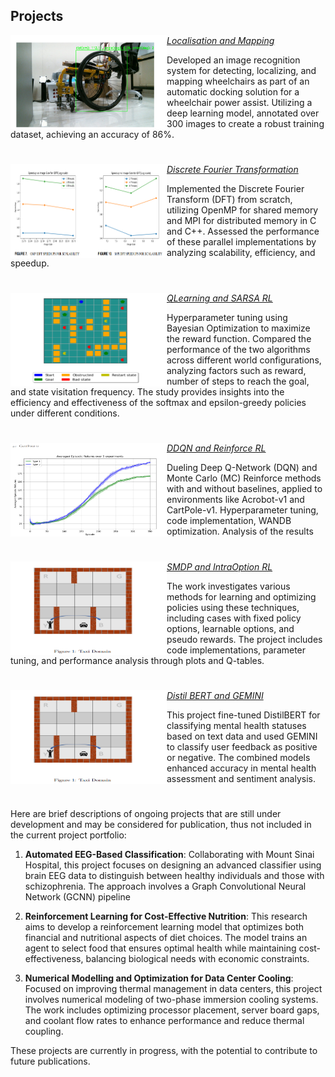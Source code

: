 ## Projects

<img align="left" width="250" height="150" src="https://github.com/Heisenberg-2207/Projects-Portfolio/blob/main/Localisation%20and%20Mapping/Result.png"> *[Localisation and Mapping](https://github.com/Heisenberg-2207/Projects-Portfolio/tree/main/Localisation%20and%20Mapping)*

Developed an image recognition system for detecting, localizing, and mapping wheelchairs as part of an automatic docking solution for a wheelchair power assist. Utilizing a deep learning model, annotated over 300 images to create a robust training dataset, achieving an accuracy of 86%.

#

<img align="left" width="250" height="150" src="https://github.com/Heisenberg-2207/Projects-Portfolio/blob/main/Parallel%20Discrete%20Fourier%20Transformation/Result.png"> *[Discrete Fourier Transformation](https://github.com/Heisenberg-2207/Projects-Portfolio/tree/main/Parallel%20Discrete%20Fourier%20Transformation)*

Implemented the Discrete Fourier Transform (DFT) from scratch, utilizing OpenMP for shared memory and MPI for distributed memory in C and C++. Assessed the performance of these parallel implementations by analyzing scalability, efficiency, and speedup.

#

<img align="left" width="250" height="150" src="https://github.com/Heisenberg-2207/Projects-Portfolio/blob/main/QLearning_SARSA_RL/world_img.png"> *[QLearning and SARSA RL](https://github.com/Heisenberg-2207/Projects-Portfolio/tree/main/QLearning_SARSA_RL)*

Hyperparameter tuning using Bayesian Optimization to maximize the reward function. Compared the performance of the two algorithms across different world configurations, analyzing factors such as reward, number of steps to reach the goal, and state visitation frequency. The study provides insights into the efficiency and effectiveness of the softmax and epsilon-greedy policies under different conditions.

#

<img align="left" width="250" height="150" src="https://github.com/Heisenberg-2207/Projects-Portfolio/blob/main/DDQN_Reinforce_RL/Result.png"> *[DDQN and Reinforce RL](https://github.com/Heisenberg-2207/Projects-Portfolio/tree/main/DDQN_Reinforce_RL)*

Dueling Deep Q-Network (DQN) and Monte Carlo (MC) Reinforce methods with and without baselines, applied to environments like Acrobot-v1 and CartPole-v1. Hyperparameter tuning, code implementation, WANDB optimization. Analysis of the results

#

<img align="left" width="250" height="150" src="https://github.com/Heisenberg-2207/Projects-Portfolio/blob/main/SMDP_IntraOption_RL/Result.png"> *[SMDP and IntraOption RL](https://github.com/Heisenberg-2207/Projects-Portfolio/tree/main/SMDP_IntraOption_RL)*

The work investigates various methods for learning and optimizing policies using these techniques, including cases with fixed policy options, learnable options, and pseudo rewards. The project includes code implementations, parameter tuning, and performance analysis through plots and Q-tables.

#

<img align="left" width="250" height="150" src="https://github.com/Heisenberg-2207/Projects-Portfolio/blob/main/SMDP_IntraOption_RL/Result.png"> *[Distil BERT and GEMINI](https://github.com/Heisenberg-2207/Projects-Portfolio/blob/main/Natural%20Language%20Projects/image_2024-08-14_160628596.png)*

This project fine-tuned DistilBERT for classifying mental health statuses based on text data and used GEMINI to classify user feedback as positive or negative. The combined models enhanced accuracy in mental health assessment and sentiment analysis.

#

Here are brief descriptions of ongoing projects that are still under development and may be considered for publication, thus not included in the current project portfolio:

1. **Automated EEG-Based Classification**: Collaborating with Mount Sinai Hospital, this project focuses on designing an advanced classifier using brain EEG data to distinguish between healthy individuals and those with schizophrenia. The approach involves a Graph Convolutional Neural Network (GCNN) pipeline

2. **Reinforcement Learning for Cost-Effective Nutrition**: This research aims to develop a reinforcement learning model that optimizes both financial and nutritional aspects of diet choices. The model trains an agent to select food that ensures optimal health while maintaining cost-effectiveness, balancing biological needs with economic constraints.

3. **Numerical Modelling and Optimization for Data Center Cooling**: Focused on improving thermal management in data centers, this project involves numerical modeling of two-phase immersion cooling systems. The work includes optimizing processor placement, server board gaps, and coolant flow rates to enhance performance and reduce thermal coupling.

These projects are currently in progress, with the potential to contribute to future publications.
